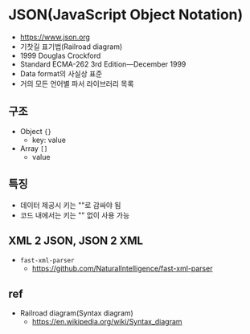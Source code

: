 # JSON(JavaScript Object Notation)
- https://www.json.org
- 기찻길 표기법(Railroad diagram)
- 1999 Douglas Crockford
- Standard ECMA-262 3rd Edition—December 1999
- Data format의 사실상 표준
- 거의 모든 언어별 파서 라이브러리 목록

## 구조
- Object `{}`
  * key: value
- Array `[]`
  * value

## 특징
- 데이터 제공시 키는 ""로 감싸야 됨
- 코드 내에서는 키는 "" 없이 사용 가능

## XML 2 JSON, JSON 2 XML
- `fast-xml-parser`
  * https://github.com/NaturalIntelligence/fast-xml-parser

## ref
- Railroad diagram(Syntax diagram)
  * https://en.wikipedia.org/wiki/Syntax_diagram

